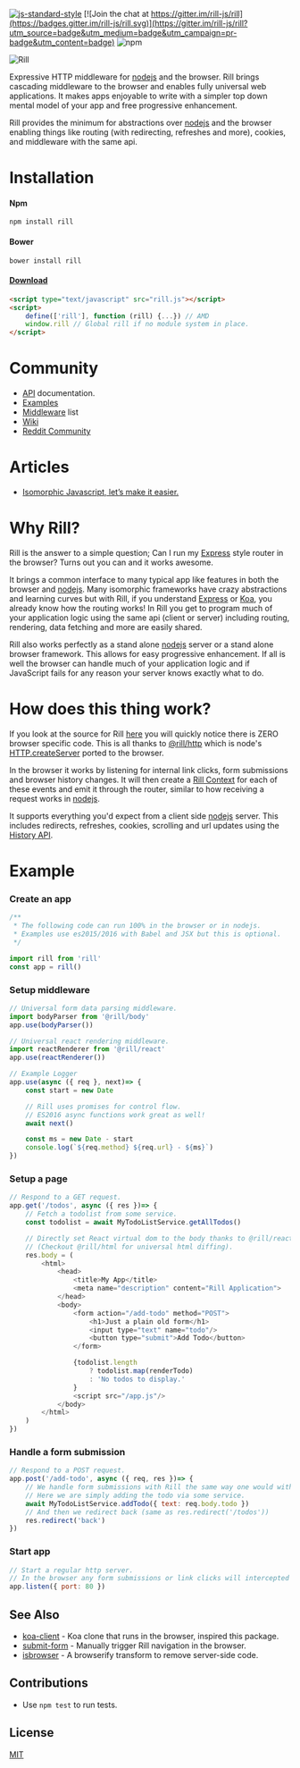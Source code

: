 [![js-standard-style](https://img.shields.io/badge/code%20style-standard-brightgreen.svg)](http://standardjs.com/)
[![Join the chat at https://gitter.im/rill-js/rill](https://badges.gitter.im/rill-js/rill.svg)](https://gitter.im/rill-js/rill?utm_source=badge&utm_medium=badge&utm_campaign=pr-badge&utm_content=badge)
![npm](https://img.shields.io/npm/dm/rill.svg)

![Rill](https://raw.githubusercontent.com/rill-js/rill/master/Rill-Logo.jpg)

Expressive HTTP middleware for [nodejs](https://nodejs.org) and the browser.
Rill brings cascading middleware to the browser and enables fully universal web applications.
It makes apps enjoyable to write with a simpler top down mental model of your app and free progressive enhancement.

Rill provides the minimum for abstractions over [nodejs](https://nodejs.org) and the browser enabling things like routing (with redirecting, refreshes and more), cookies, and middleware with the same api.

# Installation


#### Npm
```console
npm install rill
```

#### Bower
```console
bower install rill
```

#### [Download](https://raw.githubusercontent.com/rill-js/rill/master/dist/rill.js)
```html
<script type="text/javascript" src="rill.js"></script>
<script>
    define(['rill'], function (rill) {...}) // AMD
    window.rill // Global rill if no module system in place.
</script>
```

# Community

* [API](https://github.com/rill-js/rill/blob/master/docs/api) documentation.
* [Examples](https://github.com/rill-js/todomvc)
* [Middleware](https://github.com/rill-js/rill/wiki) list
* [Wiki](https://github.com/rill-js/rill/wiki)
* [Reddit Community](https://www.reddit.com/r/Rill)

# Articles

* [Isomorphic Javascript, let’s make it easier.](https://medium.com/@pierceydylan/isomorphic-javascript-it-just-has-to-work-b9da5b0c8035)

# Why Rill?
Rill is the answer to a simple question; Can I run my [Express](https://github.com/expressjs/express) style router in the browser? Turns out you can and it works awesome.

It brings a common interface to many typical app like features in both the browser and [nodejs](https://nodejs.org). Many isomorphic frameworks have crazy abstractions and learning curves but with Rill, if you understand [Express](https://github.com/expressjs/express) or [Koa](https://github.com/koajs/koa), you already know how the routing works! In Rill you get to program much of your application logic using the same api (client or server) including routing, rendering, data fetching and more are easily shared.

Rill also works perfectly as a stand alone [nodejs](https://nodejs.org) server or a stand alone browser framework. This allows for easy progressive enhancement. If all is well the browser can handle much of your application logic and if JavaScript fails for any reason your server knows exactly what to do.

# How does this thing work?
If you look at the source for Rill [here](https://github.com/rill-js/rill/tree/master/src) you will quickly notice there is ZERO browser specific code. This is all thanks to [@rill/http](https://github.com/rill-js/http) which is node's [HTTP.createServer](https://nodejs.org/api/http.html#http_http_createserver_requestlistener) ported to the browser.

In the browser it works by listening for internal link clicks, form submissions and browser history changes. It will then create a [Rill Context](https://github.com/rill-js/rill/blob/master/docs/api/context.md) for each of these events and emit it through the router, similar to how receiving a request works in [nodejs](https://nodejs.org).

It supports everything you'd expect from a client side [nodejs](https://nodejs.org) server. This includes redirects, refreshes, cookies, scrolling and url updates using the [History API](https://developer.mozilla.org/en-US/docs/Web/API/History).

# Example

### Create an app

```javascript
/**
 * The following code can run 100% in the browser or in nodejs.
 * Examples use es2015/2016 with Babel and JSX but this is optional.
 */

import rill from 'rill'
const app = rill()
```

### Setup middleware

```javascript
// Universal form data parsing middleware.
import bodyParser from '@rill/body'
app.use(bodyParser())

// Universal react rendering middleware.
import reactRenderer from '@rill/react'
app.use(reactRenderer())

// Example Logger
app.use(async ({ req }, next)=> {
	const start = new Date

	// Rill uses promises for control flow.
	// ES2016 async functions work great as well!
	await next()

	const ms = new Date - start
	console.log(`${req.method} ${req.url} - ${ms}`)
})
```

### Setup a page

```javascript
// Respond to a GET request.
app.get('/todos', async ({ res })=> {
	// Fetch a todolist from some service.
	const todolist = await MyTodoListService.getAllTodos()

	// Directly set React virtual dom to the body thanks to @rill/react.
	// (Checkout @rill/html for universal html diffing).
	res.body = (
		<html>
			<head>
				<title>My App</title>
				<meta name="description" content="Rill Application">
			</head>
			<body>
				<form action="/add-todo" method="POST">
					<h1>Just a plain old form</h1>
					<input type="text" name="todo"/>
					<button type="submit">Add Todo</button>
				</form>

				{todolist.length
					? todolist.map(renderTodo)
					: 'No todos to display.'
				}
				<script src="/app.js"/>
			</body>
		</html>
	)
})
```

### Handle a form submission
```javascript
// Respond to a POST request.
app.post('/add-todo', async ({ req, res })=> {
	// We handle form submissions with Rill the same way one would with any other node framework.
	// Here we are simply adding the todo via some service.
	await MyTodoListService.addTodo({ text: req.body.todo })
	// And then we redirect back (same as res.redirect('/todos'))
	res.redirect('back')
})
```

### Start app

```javascript
// Start a regular http server.
// In the browser any form submissions or link clicks will intercepted by @rill/http.
app.listen({ port: 80 })
```

## See Also

* [koa-client](https://github.com/kentjs/koa-client) - Koa clone that runs in the browser, inspired this package.
* [submit-form](https://github.com/DylanPiercey/submit-form) - Manually trigger Rill navigation in the browser.
* [isbrowser](https://github.com/DylanPiercey/isbrowser) - A browserify transform to remove server-side code.

## Contributions

* Use `npm test` to run tests.

## License

[MIT](https://tldrlegal.com/license/mit-license)
